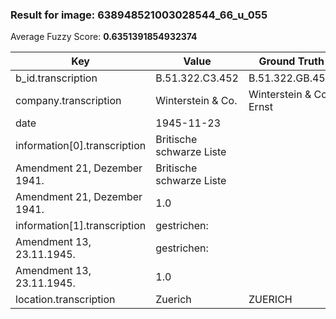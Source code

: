 ### Result for image: 638948521003028544_66_u_055
Average Fuzzy Score: **0.6351391854932374**
<small>

| Key | Value | Ground Truth | Score |
| --- | --- | --- | --- |
| b_id.transcription | B.51.322.C3.452 | B.51.322.GB.452. | 0.8387096774193549 |
| company.transcription | Winterstein & Co. | Winterstein & Co., Ernst | 0.8292682926829268 |
| date | 1945-11-23 |  | 0.0 |
| information[0].transcription | Britische schwarze Liste
Amendment 21, Dezember 1941. | Britische schwarze Liste
Amendment 21, Dezember 1941. | 1.0 |
| information[1].transcription | gestrichen:
Amendment 13, 23.11.1945. | gestrichen:
Amendment 13, 23.11.1945. | 1.0 |
| location.transcription | Zuerich | ZUERICH | 0.1428571428571429 |

</small>
